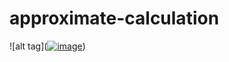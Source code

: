 # approximate-calculation
![alt tag](<a href="https://ibb.co/8gRCWV0"><img src="https://i.ibb.co/60pM35m/image.png" alt="image" border="0"></a>)
